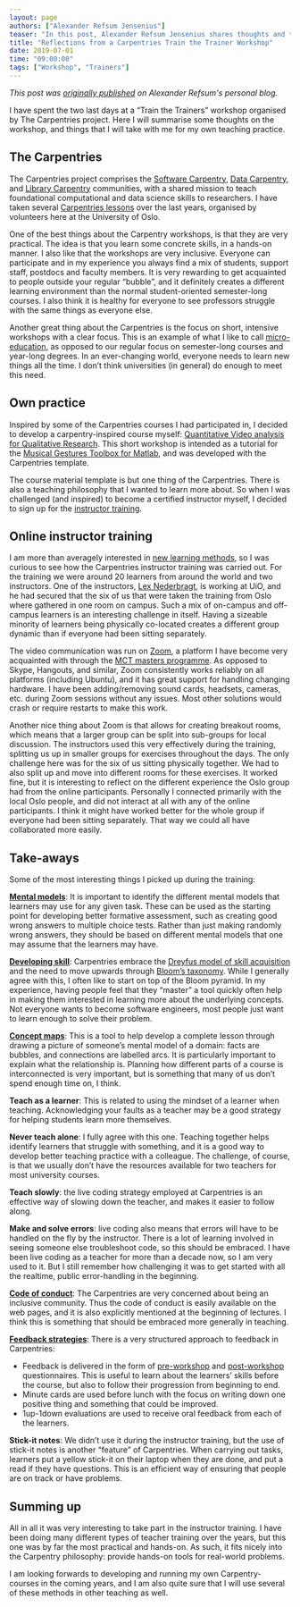 ```yaml
---
layout: page
authors: ["Alexander Refsum Jensenius"]
teaser: "In this post, Alexander Refsum Jensenius shares thoughts and takeaways from a recent Train the Trainer Workshop"
title: "Reflections from a Carpentries Train the Trainer Workshop"
date: 2019-07-01
time: "09:00:00"
tags: ["Workshop", "Trainers"]
---
```


_This post was [originally published](http://www.arj.no/2019/06/21/carpentries/) on Alexander Refsum's personal blog._

I have spent the two last days at a “Train the Trainers” workshop organised by The Carpentries project. Here I will summarise some thoughts on the workshop, and things that I will take with me for my own teaching practice.

## The Carpentries

The Carpentries project comprises the [Software Carpentry](https://software-carpentry.org/), [Data Carpentry](http://www.datacarpentry.org/), and [Library Carpentry](https://librarycarpentry.org/) communities, with a shared mission to teach foundational computational and data science skills to researchers. I have taken several [Carpentries lessons](https://software-carpentry.org/lessons/) over the last years, organised by volunteers here at the University of Oslo.

One of the best things about the Carpentry workshops, is that they are very practical. The idea is that you learn some concrete skills, in a hands-on manner. I also like that the workshops are very inclusive. Everyone can participate and in my experience you always find a mix of students, support staff, postdocs and faculty members. It is very rewarding to get acquainted to people outside your regular “bubble”, and it definitely creates a different learning environment than the normal student-oriented semester-long courses. I also think it is healthy for everyone to see professors struggle with the same things as everyone else.

Another great thing about the Carpentries is the focus on short, intensive workshops with a clear focus. This is an example of what I like to call [micro-education](http://www.arj.no/2019/03/18/micro-education-is-the-future/), as opposed to our regular focus on semester-long courses and year-long degrees. In an ever-changing world, everyone needs to learn new things all the time. I don’t think universities (in general) do enough to meet this need.

## Own practice

Inspired by some of the Carpentries courses I had participated in, I decided to develop a carpentry-inspired course myself: [Quantitative Video analysis for Qualitative Research](https://alexarje.github.io/video-analysis-workshop/). This short workshop is intended as a tutorial for the [Musical Gestures Toolbox for Matlab](https://github.com/fourMs/MGT-matlab), and was developed with the Carpentries template.

The course material template is but one thing of the Carpentries. There is also a teaching philosophy that I wanted to learn more about. So when I was challenged (and inspired) to become a certified instructor myself, I decided to sign up for the [instructor training](https://carpentries.github.io/instructor-training/).

## Online instructor training

I am more than averagely interested in [new learning methods](http://www.arj.no/2019/03/18/micro-education-is-the-future/), so I was curious to see how the Carpentries instructor training was carried out. For the training we were around 20 learners from around the world and two instructors. One of the instructors, [Lex Nederbragt](https://www.mn.uio.no/cees/english/people/technical/alexajo/), is working at UiO, and he had secured that the six of us that were taken the training from Oslo where gathered in one room on campus. Such a mix of on-campus and off-campus learners is an interesting challenge in itself. Having a sizeable minority of learners being physically co-located creates a different group dynamic than if everyone had been sitting separately.

The video communication was run on [Zoom](http://zoom.us/), a platform I have become very acquainted with through the [MCT masters programme](http://www.uio.no/english/studies/programmes/mct-master/). As opposed to Skype, Hangouts, and similar, Zoom consistently works reliably on all platforms (including Ubuntu), and it has great support for handling changing hardware. I have been adding/removing sound cards, headsets, cameras, etc. during Zoom sessions without any issues. Most other solutions would crash or require restarts to make this work.

Another nice thing about Zoom is that allows for creating breakout rooms, which means that a larger group can be split into sub-groups for local discussion. The instructors used this very effectively during the training, splitting us up in smaller groups for exercises throughout the days. The only challenge here was for the six of us sitting physically together. We had to also split up and move into different rooms for these exercises. It worked fine, but it is interesting to reflect on the different experience the Oslo group had from the online participants. Personally I connected primarily with the local Oslo people, and did not interact at all with any of the online participants. I think it might have worked better for the whole group if everyone had been sitting separately. That way we could all have collaborated more easily.

## Take-aways

Some of the most interesting things I picked up during the training:

**[Mental models](https://carpentries.github.io/instructor-training/02-practice-learning/index.html)**: It is important to identify the different mental models that learners may use for any given task. These can be used as the starting point for developing better formative assessment, such as creating good wrong answers to multiple choice tests. Rather than just making randomly wrong answers, they should be based on different mental models that one may assume that the learners may have.

**[Developing skill](https://carpentries.github.io/instructor-training/02-practice-learning/)**: Carpentries embrace the [Dreyfus model of skill acquisition](https://en.wikipedia.org/wiki/Dreyfus_model_of_skill_acquisition) and the need to move upwards through [Bloom’s taxonomy](https://en.wikipedia.org/wiki/Bloom%27s_taxonomy). While I generally agree with this, I often like to start on top of the Bloom pyramid. In my experience, having people feel that they “master” a tool quickly often help in making them interested in learning more about the underlying concepts. Not everyone wants to become software engineers, most people just want to learn enough to solve their problem.

**[Concept maps](https://carpentries.github.io/instructor-training/05-memory/)**: This is a tool to help develop a complete lesson through drawing a picture of someone’s mental model of a domain: facts are bubbles, and connections are labelled arcs. It is particularly important to explain what the relationship is. Planning how different parts of a course is interconnected is very important, but is something that many of us don’t spend enough time on, I think.

**Teach as a learner**: This is related to using the mindset of a learner when teaching. Acknowledging your faults as a teacher may be a good strategy for helping students learn more themselves.

**Never teach alone**: I fully agree with this one. Teaching together helps identify learners that struggle with something, and it is a good way to develop better teaching practice with a colleague. The challenge, of course, is that we usually don’t have the resources available for two teachers for most university courses.

**Teach slowly**: the live coding strategy employed at Carpentries is an effective way of slowing down the teacher, and makes it easier to follow along.

**Make and solve errors**: live coding also means that errors will have to be handled on the fly by the instructor. There is a lot of learning involved in seeing someone else troubleshoot code, so this should be embraced. I have been live coding as a teacher for more than a decade now, so I am very used to it. But I still remember how challenging it was to get started with all the realtime, public error-handling in the beginning.

**[Code of conduct](https://docs.carpentries.org/topic_folders/policies/code-of-conduct.html)**: The Carpentries are very concerned about being an inclusive community. Thus the code of conduct is easily available on the web pages, and it is also explicitly mentioned at the beginning of lectures. I think this is something that should be embraced more generally in teaching.

**[Feedback strategies](https://carpentries.github.io/instructor-training/06-feedback/index.html)**: There is a very structured approach to feedback in Carpentries:

- Feedback is delivered in the form of [pre-workshop](https://www.surveymonkey.com/r/Preview/?sm=V6gQbbOKn3NoPKfYKHjAKu_2BBCdtXXsTS2pf1BIdARccEtJQqlu1KFB2j2TcF0MCn) and [post-workshop](https://www.surveymonkey.com/r/Preview/?sm=uN5QPa4MbF1_2BB1plbLWnL1ZUc7Nttqici0Nc0e3G4RahMwwGW5NUp4U5PKQDYmky) questionnaires. This is useful to learn about the learners’ skills before the course, but also to follow their progression from beginning to end.
- Minute cards are used before lunch with the focus on writing down one positive thing and something that could be improved.
- 1up-1down evaluations are used to receive oral feedback from each of the learners.

**Stick-it notes**: We didn’t use it during the instructor training, but the use of stick-it notes is another “feature” of Carpentries. When carrying out tasks, learners put a yellow stick-it on their laptop when they are done, and put a read if they have questions. This is an efficient way of ensuring that people are on track or have problems.

## Summing up

All in all it was very interesting to take part in the instructor training. I have been doing many different types of teacher training over the years, but this one was by far the most practical and hands-on. As such, it fits nicely into the Carpentry philosophy: provide hands-on tools for real-world problems.

I am looking forwards to developing and running my own Carpentry-courses in the coming years, and I am also quite sure that I will use several of these methods in other teaching as well.
